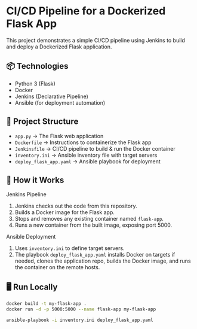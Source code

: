 # CI/CD Pipeline for a Dockerized Flask App

This project demonstrates a simple CI/CD pipeline using Jenkins to build and deploy a Dockerized Flask application.

## 📦 Technologies
- Python 3 (Flask)
- Docker
- Jenkins (Declarative Pipeline)
- Ansible (for deployment automation)

## 📂 Project Structure
- `app.py` → The Flask web application
- `Dockerfile` → Instructions to containerize the Flask app
- `Jenkinsfile` → CI/CD pipeline to build & run the Docker container
- `inventory.ini` → Ansible inventory file with target servers
- `deploy_flask_app.yaml` → Ansible playbook for deployment

## 🚀 How it Works

Jenkins Pipeline
1. Jenkins checks out the code from this repository.
2. Builds a Docker image for the Flask app.
3. Stops and removes any existing container named `flask-app`.
4. Runs a new container from the built image, exposing port 5000.

Ansible Deployment
1. Uses `inventory.ini` to define target servers.
2. The playbook `deploy_flask_app.yaml` installs Docker on targets if needed, clones the application repo, builds the Docker image, and runs the container on the remote hosts.


## 🖥️ Run Locally
```bash
docker build -t my-flask-app .
docker run -d -p 5000:5000 --name flask-app my-flask-app

ansible-playbook -i inventory.ini deploy_flask_app.yaml


